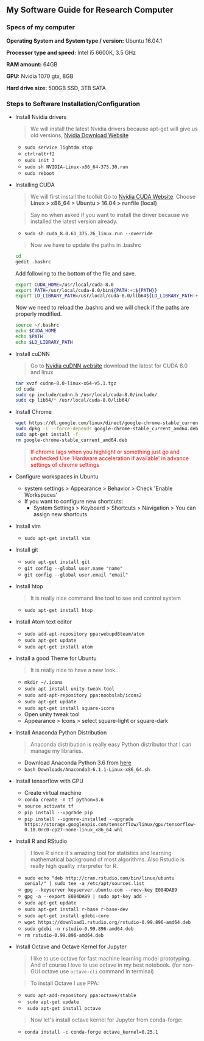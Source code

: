 ## My Software Guide for Research Computer

### Specs of my computer

__Operating System and System type / version:__ Ubuntu 16.04.1

__Processor type and speed:__ Intel i5 6600K, 3.5 GHz

__RAM amount:__ 64GB

__GPU:__ Nvidia 1070 gtx, 8GB

__Hard drive size:__ 500GB SSD, 3TB SATA


### Steps to Software Installation/Configuration
- Install Nvidia drivers
  > We will install the latest Nvidia drivers because apt-get will give us old versions, [Nvidia Download Website](http://www.nvidia.fr/Download/index.aspx)

  - ```sudo service lightdm stop```
  - ```ctrl+alt+f2```
  - ```sudo init 3```
  - ```sudo sh NVIDIA-Linux-x86_64-375.30.run```
  - ```sudo reboot```

- Installing CUDA
  > We will first install the toolkit Go to [Nvidia CUDA Website](https://developer.nvidia.com/cuda-release-candidate-download). Choose **Linux > x86_64 > Ubuntu > 16.04 > runfile (local)**

  > Say no when asked if you want to install the driver because we installed the latest version already.

  - ```sudo sh cuda_8.0.61_375.26_linux.run --override```

  > Now we have to update the paths in .bashrc

  ```BASH
  cd
  gedit .bashrc
  ```

  Add following to the bottom of the file and save.

  ```BASH
  export CUDA_HOME=/usr/local/cuda-8.0
  export PATH=/usr/local/cuda-8.0/bin${PATH:+:${PATH}}
  export LD_LIBRARY_PATH=/usr/local/cuda-8.0/lib64${LD_LIBRARY_PATH:+:${LD_LIBRARY_PATH}}
  ```

  Now we need to reload the .bashrc and we will check if the paths are properly modified.

  ```BASH
  source ~/.bashrc
  echo $CUDA_HOME
  echo $PATH
  echo $LD_LIBRARY_PATH
  ```

- Install cuDNN
  > Go to [Nvidia cuDNN website](https://developer.nvidia.com/cudnn) download the latest for CUDA 8.0 and linux

  ```BASH
  tar xvzf cudnn-8.0-linux-x64-v5.1.tgz
  cd cuda
  sudo cp include/cudnn.h /usr/local/cuda-8.0/include/
  sudo cp lib64/* /usr/local/cuda-8.0/lib64/
  ```


- Install Chrome

  ```BASH
  wget https://dl.google.com/linux/direct/google-chrome-stable_current_amd64.deb
  sudo dpkg -i --force-depends google-chrome-stable_current_amd64.deb
  sudo apt-get install -f
  rm google-chrome-stable_current_amd64.deb
  ```
  > <span style="color:red">If chrome lags when you highlight or something just go and unchecked Use 'Hardware acceleration if available' in advance settings of chrome settings</span>

- Configure workspaces in Ubuntu

  - system settings > Appearance > Behavior > Check 'Enable Workspaces'
  - If you want to configure new shortcuts:
    - System Settings > Keyboard > Shortcuts > Navigation > You can assign new shortcuts

- Install vim

  - ```sudo apt-get install vim```

- Install git

  - ```sudo apt-get install git```
  - ```git config --global user.name "name"```
  - ```git config --global user.email "email"```

- Install htop
  > It is really nice command line tool to see and control system
  - ```sudo apt-get install htop```



- Install Atom text editor

  - ```sudo add-apt-repository ppa:webupd8team/atom```
  - ```sudo apt-get update```
  - ```sudo apt-get install atom```

- Install a good Theme for Ubuntu
  > It is really nice to have a new look...

  - ```mkdir ~/.icons```
  - ```sudo apt install unity-tweak-tool```
  - ```sudo add-apt-repository ppa:noobslab/icons2```
  - ```sudo apt-get update```
  - ```sudo apt-get install square-icons```
  - Open unity tweak tool
  - Appearance > Icons > select square-light or square-dark

- Install Anaconda Python Distribution
  > Anaconda distribution is really easy Python distributor that I can manage my libraries.

  - Download Anaconda Python 3.6 from [here](https://www.continuum.io/downloads)
  - ```bash Downloads/Anaconda3-6.1.1-Linux-x86_64.sh```

- Install tensorflow with GPU

  - Create virtual machine
  - ```conda create -n tf python=3.6```
  - ```source activate tf```
  - ```pip install --upgrade pip```
  - ```pip install --ignore-installed --upgrade https://storage.googleapis.com/tensorflow/linux/gpu/tensorflow-0.10.0rc0-cp27-none-linux_x86_64.whl```


- Install R and RStudio
  > I love R since it's amazing tool for statistics and learning mathematical background of most algorithms. Also Rstudio is really high quality interpreter for R.

  - ```sudo echo "deb http://cran.rstudio.com/bin/linux/ubuntu xenial/" | sudo tee -a /etc/apt/sources.list```
  - ```gpg --keyserver keyserver.ubuntu.com --recv-key E084DAB9```
  - ```gpg -a --export E084DAB9 | sudo apt-key add -```
  - ```sudo apt-get update```
  - ```sudo apt-get install r-base r-base-dev```
  - ```sudo apt-get install gdebi-core```
  - ```wget https://download1.rstudio.org/rstudio-0.99.896-amd64.deb```
  - ```sudo gdebi -n rstudio-0.99.896-amd64.deb```
  - ```rm rstudio-0.99.896-amd64.deb```

- Install Octave and Octave Kernel for Jupyter
  > I like to use octave for fast machine learning model prototyping. And of course I love to use octave in my best notebook. (for non-GUI octave use ```octave-cli``` command in terminal)

  > To install Octave I use PPA:

  - ``` sudo apt-add-repository ppa:octave/stable ```
  - ``` sudo apt-get update```
  - ``` sudo apt-get install octave```

  > Now let's install octave kernel for Jupyter from conda-forge:

  - ```conda install -c conda-forge octave_kernel=0.25.1```
